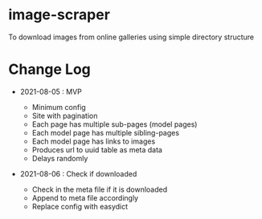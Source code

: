 # image-scraper

To download images from online galleries using simple directory structure

# Change Log

* 2021-08-05 : MVP
  * Minimum config
  * Site with pagination
  * Each page has multiple sub-pages (model pages)
  * Each model page has multiple sibling-pages 
  * Each model page has links to images
  * Produces url to uuid table as meta data
  * Delays randomly

* 2021-08-06 : Check if downloaded
  * Check in the meta file if it is downloaded
  * Append to meta file accordingly
  * Replace config with easydict